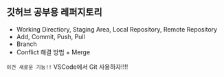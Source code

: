 ## 깃허브 공부용 레퍼지토리

- Working Directiory, Staging Area, Local Repository, Remote Repository
- Add, Commit, Push, Pull
- Branch
- Conflict 해결 방법 + Merge

<code>이건 새로운 기능!!</code>
VSCode에서 Git 사용하자!!!!
